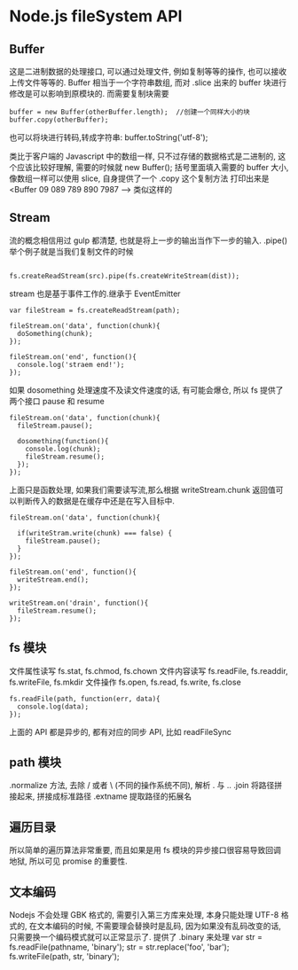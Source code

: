 # Node.js fileSystem API

## Buffer
这是二进制数据的处理接口, 可以通过处理文件, 例如复制等等的操作, 也可以接收上传文件等等的.
Buffer 相当于一个字符串数组, 而对 .slice 出来的 buffer 块进行修改是可以影响到原模块的.
而需要复制块需要 
```
buffer = new Buffer(otherBuffer.length);  //创建一个同样大小的块 
buffer.copy(otherBuffer); 
```

也可以将块进行转码,转成字符串: buffer.toString('utf-8');

类比于客户端的 Javascript 中的数组一样, 只不过存储的数据格式是二进制的, 这个应该比较好理解, 需要的时候就 new Buffer();
括号里面填入需要的 buffer 大小, 像数组一样可以使用 slice, 自身提供了一个 .copy 这个复制方法
打印出来是 <Buffer 09 089 789 890 7987 --> 类似这样的
## Stream
流的概念相信用过 gulp 都清楚, 也就是将上一步的输出当作下一步的输入.
.pipe()
举个例子就是当我们复制文件的时候 
```

fs.createReadStream(src).pipe(fs.createWriteStream(dist));
```
stream 也是基于事件工作的.继承于 EventEmitter 

```
var fileStream = fs.createReadStream(path);

fileStream.on('data', function(chunk){
  doSomething(chunk);
});

fileStream.on('end', function(){
  console.log('straem end!');
});
```
如果 dosomething 处理速度不及读文件速度的话, 有可能会爆仓, 所以 fs 提供了两个接口 pause 和 resume
```
fileStream.on('data', function(chunk){
  fileStream.pause();
  
  dosomething(function(){
    console.log(chunk);
    fileStream.resume();
  });
});
```
上面只是函数处理, 如果我们需要读写流,那么根据 writeStream.chunk 返回值可以判断传入的数据是在缓存中还是在写入目标中.
```
fileStream.on('data', function(chunk){

  if(writeStram.write(chunk) === false) {
    fileStream.pause();
  }
});

fileStream.on('end', function(){
  writeStream.end();
});

writeStream.on('drain', function(){
  fileStream.resume();
});
```

## fs 模块
文件属性读写
fs.stat, fs.chmod, fs.chown
文件内容读写
fs.readFile, fs.readdir, fs.writeFile, fs.mkdir
文件操作
fs.open, fs.read, fs.write, fs.close

```
fs.readFile(path, function(err, data){
  console.log(data);
});
```
上面的 API 都是异步的, 都有对应的同步 API, 比如 readFileSync
## path 模块
.normalize 方法, 去除 / 或者 \ (不同的操作系统不同), 解析 . 与 ..
.join  将路径拼接起来, 拼接成标准路径
.extname 提取路径的拓展名

## 遍历目录
所以简单的遍历算法非常重要, 而且如果是用 fs 模块的异步接口很容易导致回调地狱, 所以可见 promise 的重要性.

## 文本编码
Nodejs 不会处理 GBK 格式的, 需要引入第三方库来处理, 本身只能处理 UTF-8 格式的,
在文本编码的时候, 不需要理会替换时是乱码, 因为如果没有乱码改变的话, 只需要换一个编码模式就可以正常显示了.
提供了 .binary 来处理
var str = fs.readFile(pathname, 'binary');
str = str.replace('foo', 'bar');
fs.writeFile(path, str, 'binary');
